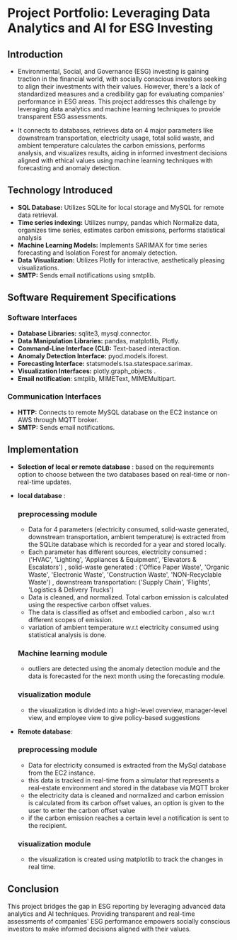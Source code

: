 # Project Portfolio: Leveraging Data Analytics and AI for ESG Investing

## Introduction
- Environmental, Social, and Governance (ESG) investing is gaining traction in the financial world, with socially conscious investors seeking to align their investments with their values. However, there's a lack of standardized measures and a credibility gap for evaluating companies' performance in ESG areas. This project addresses this challenge by leveraging data analytics and machine learning techniques to provide transparent ESG assessments.

- It connects to databases, retrieves data on 4 major parameters like downstream transportation, electricity usage, total solid waste, and ambient temperature calculates the carbon emissions, performs analysis, and visualizes results, aiding in informed investment decisions aligned with ethical values using machine learning techniques with forecasting and anomaly detection.
  
## Technology Introduced
- **SQL Database:** Utilizes SQLite for local storage and MySQL for remote data retrieval.
- **Time series indexing:** Utilizes numpy, pandas which Normalize data, organizes time series, estimates carbon emissions, performs statistical analysis 
- **Machine Learning Models:** Implements SARIMAX for time series forecasting and Isolation Forest for anomaly detection.
- **Data Visualization:** Utilizes Plotly for interactive, aesthetically pleasing visualizations.
- **SMTP:** Sends email notifications using smtplib.
  
## Software Requirement Specifications

### Software Interfaces
- **Database Libraries:** sqlite3, mysql.connector.
- **Data Manipulation Libraries:** pandas, matplotlib, Plotly.
- **Command-Line Interface (CLI):** Text-based interaction.
- **Anomaly Detection Interface:** pyod.models.iforest.
- **Forecasting Interface:** statsmodels.tsa.statespace.sarimax.
- **Visualization Interfaces:** plotly.graph_objects .
-  **Email notification**:  smtplib, MIMEText, MIMEMultipart.

### Communication Interfaces
- **HTTP:** Connects to remote MySQL database on the EC2 instance on AWS through MQTT broker.
- **SMTP:** Sends email notifications.


## Implementation
- **Selection of  local or remote database** : based on the requirements option to choose between the two databases based on real-time or non-real-time updates.
  
- **local database** :
  
    ### preprocessing module
    - Data for 4 parameters (electricity consumed, solid-waste generated, downstream transportation, ambient temperature) is extracted from the SQLite database 
        which is recorded for a year and stored locally.
    - Each parameter has different sources, electricity consumed :('HVAC', 'Lighting', 'Appliances & Equipment', 'Elevators & Escalators') , solid-waste generated : ('Office Paper Waste', 'Organic Waste', 
      'Electronic Waste', 'Construction Waste', 'NON-Recyclable Waste')  , downstream transportation: ('Supply Chain', 'Flights', 'Logistics & Delivery Trucks')
    - Data is cleaned, and normalized. Total carbon emission is calculated using the respective carbon offset values.
    - The data is classified as offset and embodied carbon , also w.r.t different scopes of emission.
    - variation of ambient temperature w.r.t electricity consumed using statistical analysis is done.
    
     ### Machine learning module 
    - outliers are detected using the anomaly detection module and the data is forecasted for the next month using the forecasting module.
      
     ### visualization module
    - the visualization is divided into a high-level overview, manager-level view, and employee view to give policy-based suggestions

- **Remote database**:

     ### preprocessing module
    - Data for electricity consumed is extracted from the MySql database from the EC2 instance.
     - this data is tracked in real-time from a simulator that represents a real-estate environment and stored in the database via MQTT broker
    - the electricity data is cleaned and normalized and carbon emission is calculated from its carbon offset values, an option is given to the user to enter the 
       carbon offset value
    - if the carbon emission reaches a certain level a notification is sent to the recipient.
    
     ### visualization module
     - the visualization is created using matplotlib to track the changes in real time.

## Conclusion
This project bridges the gap in ESG reporting by leveraging advanced data analytics and AI techniques. Providing transparent and real-time assessments of companies' ESG performance empowers socially conscious investors to make informed decisions aligned with their values.




